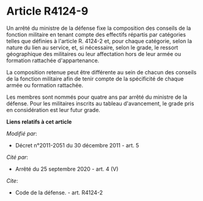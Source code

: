 # Article R4124-9

Un arrêté du ministre de la défense fixe la composition des conseils de la fonction militaire en tenant compte des effectifs
répartis par catégories telles que définies à l'article R. 4124-2 et, pour chaque catégorie, selon la nature du lien au
service, et, si nécessaire, selon le grade, le ressort géographique des militaires ou leur affectation hors de leur armée ou
formation rattachée d'appartenance. 

La composition retenue peut être différente au sein de chacun des conseils de la fonction militaire afin de tenir compte de
la spécificité de chaque armée ou formation rattachée.

Les membres sont nommés pour quatre ans par arrêté du ministre de la défense. Pour les militaires inscrits au tableau
d'avancement, le grade pris en considération est leur futur grade.

**Liens relatifs à cet article**

_Modifié par_:

  - Décret n°2011-2051 du 30 décembre 2011 - art. 5

_Cité par_:

  - Arrêté du 25 septembre 2020 - art. 4 (V)

_Cite_:

  - Code de la défense. - art. R4124-2
